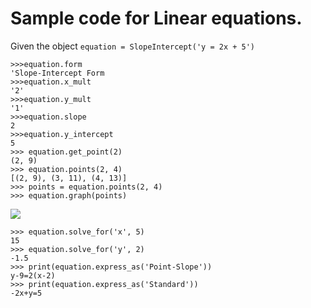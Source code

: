 # Sample code for Linear equations.

Given the object `equation = SlopeIntercept('y = 2x + 5')`

    >>>equation.form
    'Slope-Intercept Form
    >>>equation.x_mult
    '2'
    >>>equation.y_mult
    '1' 
    >>>equation.slope
    2
    >>>equation.y_intercept
    5
    >>> equation.get_point(2)
    (2, 9)
    >>> equation.points(2, 4)
    [(2, 9), (3, 11), (4, 13)]
    >>> points = equation.points(2, 4)
    >>> equation.graph(points)
![](https://github.com/lpereyrasantiago/khwarizmi/blob/master/resources/Figure_1.png)
    
    >>> equation.solve_for('x', 5)
    15
    >>> equation.solve_for('y', 2)
    -1.5
    >>> print(equation.express_as('Point-Slope'))
    y-9=2(x-2)
    >>> print(equation.express_as('Standard'))
    -2x+y=5
